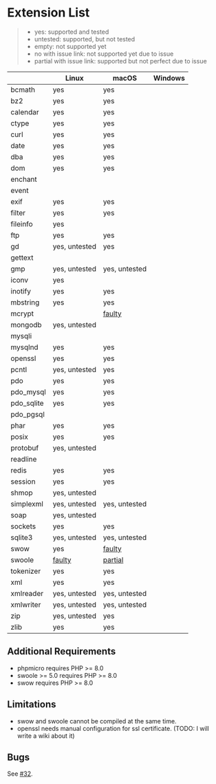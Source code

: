 # Extension List

> - yes: supported and tested
> - untested: supported, but not tested
> - empty: not supported yet
> - no with issue link: not supported yet due to issue
> - partial with issue link: supported but not perfect due to issue

|            | Linux                                                              | macOS                                                               | Windows |
|------------|--------------------------------------------------------------------|---------------------------------------------------------------------|---------|
| bcmath     | yes                                                                | yes                                                                 |         |
| bz2        | yes                                                                | yes                                                                 |         |
| calendar   | yes                                                                | yes                                                                 |         |
| ctype      | yes                                                                | yes                                                                 |         |
| curl       | yes                                                                | yes                                                                 |         |
| date       | yes                                                                | yes                                                                 |         | 
| dba        | yes                                                                | yes                                                                 |         | 
| dom        | yes                                                                | yes                                                                 |         |
| enchant    |                                                                    |                                                                     |         |
| event      |                                                                    |                                                                     |         |
| exif       | yes                                                                | yes                                                                 |         |
| filter     | yes                                                                | yes                                                                 |         |
| fileinfo   | yes                                                                |                                                                     |         |
| ftp        | yes                                                                | yes                                                                 |         |
| gd         | yes, untested                                                      | yes                                                                 |         |
| gettext    |                                                                    |                                                                     |         |
| gmp        | yes, untested                                                      | yes, untested                                                       |         |
| iconv      | yes                                                                |                                                                     |         |
| inotify    | yes                                                                | yes                                                                 |         |
| mbstring   | yes                                                                | yes                                                                 |         |
| mcrypt     |                                                                    | [faulty](https://github.com/crazywhalecc/static-php-cli/issues/32)  |         |
| mongodb    | yes, untested                                                      |                                                                     |         |
| mysqli     |                                                                    |                                                                     |         |
| mysqlnd    | yes                                                                | yes                                                                 |         |
| openssl    | yes                                                                | yes                                                                 |         |
| pcntl      | yes, untested                                                      | yes                                                                 |         |
| pdo        | yes                                                                | yes                                                                 |         |
| pdo_mysql  | yes                                                                | yes                                                                 |         |
| pdo_sqlite | yes                                                                | yes                                                                 |         |
| pdo_pgsql  |                                                                    |                                                                     |         |
| phar       | yes                                                                | yes                                                                 |         |
| posix      | yes                                                                | yes                                                                 |         |
| protobuf   | yes, untested                                                      |                                                                     |         |
| readline   |                                                                    |                                                                     |         |
| redis      | yes                                                                | yes                                                                 |         |
| session    | yes                                                                | yes                                                                 |         |
| shmop      | yes, untested                                                      |                                                                     |         |
| simplexml  | yes, untested                                                      | yes, untested                                                       |         |
| soap       | yes, untested                                                      |                                                                     |         |
| sockets    | yes                                                                | yes                                                                 |         |
| sqlite3    | yes, untested                                                      | yes, untested                                                       |         |
| swow       | yes                                                                | [faulty](https://github.com/crazywhalecc/static-php-cli/issues/32)  |         |
| swoole     | [faulty](https://github.com/crazywhalecc/static-php-cli/issues/32) | [partial](https://github.com/crazywhalecc/static-php-cli/issues/32) |         |
| tokenizer  | yes                                                                | yes                                                                 |         |
| xml        | yes                                                                | yes                                                                 |         |
| xmlreader  | yes, untested                                                      | yes, untested                                                       |         |
| xmlwriter  | yes, untested                                                      | yes, untested                                                       |         |
| zip        | yes, untested                                                      | yes                                                                 |         |
| zlib       | yes                                                                | yes                                                                 |         |

## Additional Requirements

- phpmicro requires PHP >= 8.0
- swoole >= 5.0 requires PHP >= 8.0
- swow requires PHP >= 8.0

## Limitations

- swow and swoole cannot be compiled at the same time.
- openssl needs manual configuration for ssl certificate. (TODO: I will write a wiki about it)

## Bugs

See [#32](https://github.com/crazywhalecc/static-php-cli/issues/32).
